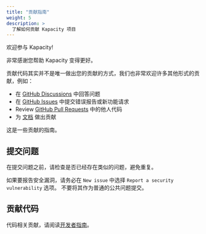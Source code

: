 ```yaml
---
title: "贡献指南"
weight: 5
description: >
  了解如何贡献 Kapacity 项目
---
```


欢迎参与 Kapacity!

非常感谢您帮助 Kapacity 变得更好。

贡献代码其实并不是唯一做出您的贡献的方式，我们也非常欢迎许多其他形式的贡献，例如：

* 在 [GitHub Discussions](https://github.com/traas-stack/kapacity/discussions) 中回答问题
* 在 [GitHub Issues](https://github.com/traas-stack/kapacity/issues) 中提交错误报告或新功能请求
* Review [GitHub Pull Requests](https://github.com/traas-stack/kapacity/pulls) 中的他人代码
* 为 [文档](https://github.com/traas-stack/kapacity-website) 做出贡献

这是一些贡献的指南。

## 提交问题

在提交问题之前，请检查是否已经存在类似的问题，避免重复。

如果要报告安全漏洞，请务必在 `New issue` 中选择 `Report a security vulnerability` 选项。 不要将其作为普通的公共问题提交。

## 贡献代码

代码相关贡献，请阅读[开发者指南](/zh-cn/docs/contribution-guidelines/developer-guide/)。
